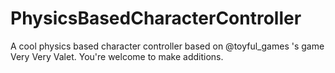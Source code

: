# PhysicsBasedCharacterController
A cool physics based character controller based on @toyful_games 's game Very Very Valet. You're welcome to make additions.
